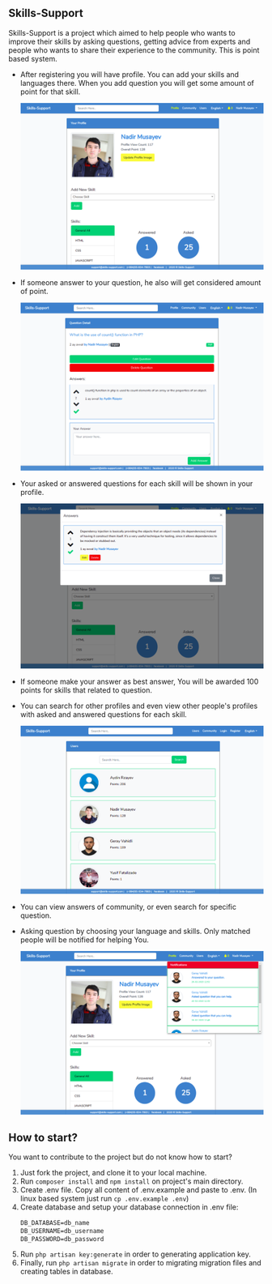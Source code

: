 ## Skills-Support

Skills-Support is a project which aimed to help people who wants to improve their skills by asking questions, getting 
advice from experts and people who wants to share their experience to the community. This is point based system.

- After registering you will have profile. You can add your skills and languages there. When you add question you will get some amount of point for that skill.
   
   ![alt text](public/images/screens/auth_profile.png "Title Text 1")
   
   
- If someone answer to your question, he also will get considered amount of point.

   ![alt text](public/images/screens/auth_question.png "Title Text 1")
   
   
- Your asked or answered questions for each skill will be shown in your profile.

   ![alt text](public/images/screens/auth_answers.png "Title Text 1")
      
   
- If someone make your answer as best answer, You will be awarded 100 points for skills that related to question.
- You can search for other profiles and even view other people's profiles with asked and answered questions for each skill.
   
   ![alt text](public/images/screens/users.png "Title Text 1")
   
   
- You can view answers of community, or even search for specific question.
   
   
- Asking question by choosing your language and skills. Only matched people will be notified for helping You.
   
   ![alt text](public/images/screens/auth_notifications.png "Title Text 1")

## How to start?

You want to contribute to the project but do not know how to start? 
1. Just fork the project, and clone it to your local machine.
2. Run `composer install` and `npm install` on project's main directory.
3. Create .env file. Copy all content of .env.example and paste to .env. (In linux based system just run `cp .env.example .env`)
4. Create database and setup your database connection in .env file: 
    ``` 
    DB_DATABASE=db_name
    DB_USERNAME=db_username
    DB_PASSWORD=db_password
    ```
5. Run `php artisan key:generate` in order to generating application key.
6. Finally, run `php artisan migrate` in order to migrating migration files and creating tables in database.

